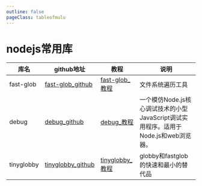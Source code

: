 ```yaml
---
outline: false
pageClass: tableofmulu
---
```

# nodejs常用库

| 库名      | github地址         | 教程             | 说明                                                                              |
|-----------|--------------------|----------------|---------------------------------------------------------------------------------|
| fast-glob | [fast-glob_github] | [fast-glob_教程] | 文件系统遍历工具                                                                  |
| debug     | [debug_github]     | [debug_教程]     | 一个模仿Node.js核心调试技术的小型JavaScript调试实用程序。适用于Node.js和web浏览器。 |
| tinyglobby     | [tinyglobby_github]     | [tinyglobby_教程]     | globby和fastglob的快速和最小的替代品|

[fast-glob_github]: https://github.com/mrmlnc/fast-glob
[fast-glob_教程]: fast-glob
[debug_github]: https://github.com/debug-js/debug
[debug_教程]: debug
[tinyglobby_github]: https://github.com/SuperchupuDev/tinyglobby
[tinyglobby_教程]: tinyglobby
